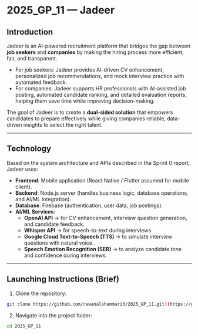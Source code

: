 # 2025_GP_11 — Jadeer

## Introduction
Jadeer is an AI-powered recruitment platform that bridges the gap between **job seekers** and **companies** by making the hiring process more efficient, fair, and transparent.  
- For job seekers: Jadeer provides AI-driven CV enhancement, personalized job recommendations, and mock interview practice with automated feedback.  
- For companies: Jadeer supports HR professionals with AI-assisted job posting, automated candidate ranking, and detailed evaluation reports, helping them save time while improving decision-making.  

The goal of Jadeer is to create a **dual-sided solution** that empowers candidates to prepare effectively while giving companies reliable, data-driven insights to select the right talent.

---

## Technology
Based on the system architecture and APIs described in the Sprint 0 report, Jadeer uses:  
- **Frontend**: Mobile application (React Native / Flutter assumed for mobile client).  
- **Backend**: Node.js server (handles business logic, database operations, and AI/ML integration).  
- **Database**: Firebase (authentication, user data, job postings).  
- **AI/ML Services**:  
  - **OpenAI API** → for CV enhancement, interview question generation, and candidate feedback.  
  - **Whisper API** → for speech-to-text during interviews.  
  - **Google Cloud Text-to-Speech (TTS)** → to simulate interview questions with natural voice.  
  - **Speech Emotion Recognition (SER)** → to analyze candidate tone and confidence during interviews.  

---

## Launching Instructions (Brief)

1. Clone the repository:
```bash
git clone https://github.com/rawanalshammari3/2025_GP_11.git](https://github.com/WS888-CODER/2025_GP_11.git
```
2. Navigate into the project folder:
 ```bash
cd 2025_GP_11
```



